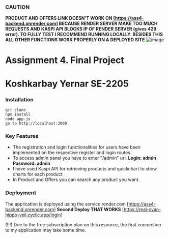 ### CAUTION
**PRODUCT AND OFFERS LINK DOESN'T WORK ON [https://ass4-backend.onrender.com] BECAUSE RENDER SERVER MAKE TOO MUCH REQUESTS AND KASPI API BLOCKS IP OF RENDER SERVER (gives 429 error).
TO FULLY TEST I RECOMMEND RUNNING LOCALLY. BESIDES THIS ALL OTHER FUNCTIONS WORK PROPERLY ON A DEPLOYED SITE**
![image](https://github.com/xbtio/ass4_backend/assets/75768874/2a0a02ca-e44b-4a8f-8abd-50dbb47c8cd9)


# Assignment 4. Final Project
# Koshkarbay Yernar SE-2205

### Installation
    git clone
    npm install
    node app.js
    go to http://localhost:3000

### Key Features
* The registration and login functionalities for users have been implemented on the respective register and login routes.
* To access admin panel you have to enter "/admin" url. **Login: admin  Password: admin**
* I have used Kaspi API for retrieving products and quickchart to show charts for each product
* In Product and Offers you can search any product you want.



### Deployment
The application is deployed using the service render.com
[https://ass4-backend.onrender.com]
**Second Deploy THAT WORKS** [https://real-cyan-hippo-veil.cyclic.app/login]


(!!!) Due to the free subscription plan on this resource, the first connection to my application may take some time.
